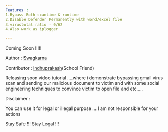 ```yaml
---
Features :
1.Bypass Both scantime & runtime
2.Disable Defender Permanently with word/excel file
3.virustotal ratio - 0/62
4.Also work as iplogger

---
```


Coming Soon !!!!!

Author :  <a href="https://github.com/swagkarna">Swagkarna</a>

Contributor : <a href="https://github.com/indhu1506">Indhuprakash</a>(School Friend)

Releasing soon video tutorial ....where i demonstrate bypassing gmail virus scan and sending our malicious document to victim  and with some social engineering techniques to convince victim to open file and etc.....

Disclaimer : 

You can use it for legal or illegal purpose ... I am not responsible for your actions

Stay Safe !!!
Stay Legal !!!


